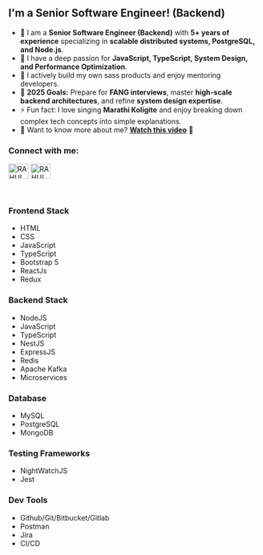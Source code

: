 ## I'm a Senior Software Engineer! (Backend)

- 🔭 I am a **Senior Software Engineer (Backend)** with **5+ years of experience** specializing in **scalable distributed systems, PostgreSQL, and Node.js**.  
- 🌱 I have a deep passion for **JavaScript, TypeScript, System Design, and Performance Optimization**.  
- 👯 I actively build my own sass products and enjoy mentoring developers.  
- 🥅 **2025 Goals:** Prepare for **FANG interviews**, master **high-scale backend architectures**, and refine **system design expertise**.  
- ⚡ Fun fact: I love singing **Marathi Koligite** and enjoy breaking down complex tech concepts into simple explanations.  
- 🕺 Want to know more about me? **[Watch this video](https://bit.ly/rahul-intro)** 🚀  

<h3 align="left">Connect with me:</h3>
<p align="left">
<a href="https://linkedin.com/in/more03625" target="blank"><img align="center" src="https://raw.githubusercontent.com/rahuldkjain/github-profile-readme-generator/master/src/images/icons/Social/linked-in-alt.svg" alt="RAHUL MORE" height="30" width="40" /></a>
<a href="https://www.leetcode.com/more03625" target="blank"><img align="center" src="https://raw.githubusercontent.com/rahuldkjain/github-profile-readme-generator/master/src/images/icons/Social/leet-code.svg" alt="RAHUL MORE" height="30" width="40" /></a>
</p>
<br />

### Frontend Stack
- HTML
- CSS
- JavaScript
- TypeScript
- Bootstrap 5
- ReactJs
- Redux

### Backend Stack
- NodeJS
- JavaScript
- TypeScript
- NestJS
- ExpressJS
- Redis
- Apache Kafka
- Microservices

### Database
- MySQL
- PostgreSQL
- MongoDB

### Testing Frameworks
- NightWatchJS
- Jest

### Dev Tools
- Github/Git/Bitbucket/Gitlab
- Postman
- Jira
- CI/CD

<br />
<br />

[website]: https://morejavascript.blogspot.com/
[linkedin]: https://linkedin.com/in/more03625
